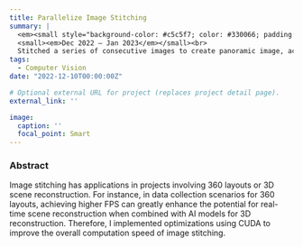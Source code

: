 ```yaml
---
title: Parallelize Image Stitching
summary: |
  <em><small style="background-color: #c5c5f7; color: #330066; padding: 5px;">C++/CUDA/OpenMP/OpenCV</small></em><br>
  <small><em>Dec 2022 – Jan 2023</em></small><br>
  Stitched a series of consecutive images to create panoramic image, accelerating the RANSAC algorithm and Homography transform using CUDA for parallel computation, achieving a <b style="color: red;">5.3x</b> speedup using a single GPU
tags:
  - Computer Vision
date: "2022-12-10T00:00:00Z"

# Optional external URL for project (replaces project detail page).
external_link: ''

image:
  caption: ''
  focal_point: Smart
---
```

### Abstract
Image stitching has applications in projects involving 360 layouts or 3D scene reconstruction. For instance, in data collection scenarios for 360 layouts, achieving higher FPS can greatly enhance the potential for real-time scene reconstruction when combined with AI models for 3D reconstruction. Therefore, I implemented optimizations using CUDA to improve the overall computation speed of image stitching.